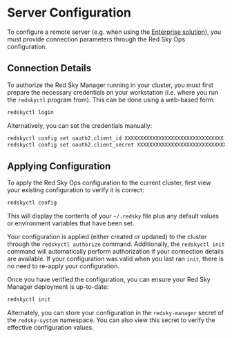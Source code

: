 # Server Configuration

To configure a remote server (e.g. when using the [Enterprise solution](https://www.carbonrelay.com/red-sky-ops/)), you must provide connection parameters through the Red Sky Ops configuration.

## Connection Details

To authorize the Red Sky Manager running in your cluster, you must first prepare the necessary credentials on your workstation (i.e. where you run the `redskyctl` program from). This can be done using a web-based form:

```sh
redskyctl login
```

Alternatively, you can set the credentials manually:

```sh
redskyctl config set oauth2.client_id XXXXXXXXXXXXXXXXXXXXXXXXXXXXXXXX.XXX.XXX.XXX
redskyctl config set oauth2.client_secret XXXXXXXXXXXXXXXXXXXXXXXXXXXXXXXXXXXXXXXXXXXXXXXXXXXXXXXXXXXXXXXX
```

## Applying Configuration

To apply the Red Sky Ops configuration to the current cluster, first view your existing configuration to verify it is correct:

```sh
redskyctl config
```

This will display the contents of your `~/.redsky` file plus any default values or environment variables that have been set.

Your configuration is applied (either created or updated) to the cluster through the `redskyctl authorize` command. Additionally, the `redskyctl init` command will automatically perform authorization if your connection details are available. If your configuration was valid when you last ran `init`, there is no need to re-apply your configuration.

Once you have verified the configuration, you can ensure your Red Sky Manager deployment is up-to-date:

```sh
redskyctl init
```

Alternately, you can store your configuration in the `redsky-manager` secret of the `redsky-system` namespace. You can also view this secret to verify the effective configuration values.

